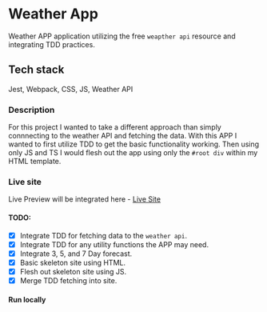 # Weather App

Weather APP application utilizing the free `weapther api` resource and integrating TDD practices.

## Tech stack

Jest, Webpack, CSS, JS, Weather API

### Description

For this project I wanted to take a different approach than simply connnecting to the weather API and fetching the data.
With this APP I wanted to first utilize TDD to get the basic functionality working. Then using only JS and TS I would flesh
out the app using only the `#root div` within my HTML template.

### Live site

Live Preview will be integrated here - [Live Site](https://bryanf1nes.github.io/weather_app/)

#### TODO:

- [x] Integrate TDD for fetching data to the `weather api`.
- [x] Integrate TDD for any utility functions the APP may need.
- [x] Integrate 3, 5, and 7 Day forecast.
- [x] Basic skeleton site using HTML.
- [x] Flesh out skeleton site using JS.
- [x] Merge TDD fetching into site.

#### Run locally
